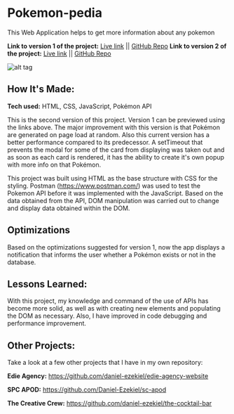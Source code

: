 # Pokemon-pedia

This Web Application helps to get more information about any pokemon

**Link to version 1 of the project:** [Live link](https://pokemon-pedia-v1.vercel.app/) || [GitHub Repo](https://github.com/Daniel-Ezekiel/Pokemon-pedia.git)
**Link to version 2 of the project:** [Live link](https://pokemon-pedia-v2.vercel.app/) || [GitHub Repo](https://github.com/Daniel-Ezekiel/Pokemon-pedia-v2.git)

![alt tag](img/gif1.gif)

## How It's Made:

**Tech used:** HTML, CSS, JavaScript, Pokémon API

This is the second version of this project. Version 1 can be previewed using the links above. The major improvement with this version is that Pokémon are generated on page load at random. Also this current version has a better performance compared to its predecessor. A setTimeout that prevents the modal for some of the card from displaying was taken out and as soon as each card is rendered, it has the ability to create it's own popup with more info on that Pokémon.

This project was built using HTML as the base structure with CSS for the styling. Postman (https://www.postman.com/) was used to test the Pokemon API before it was implemented with the JavaScript. Based on the data obtained from the API, DOM manipulation was carried out to change and display data obtained within the DOM.

## Optimizations

Based on the optimizations suggested for version 1, now the app displays a notification that informs the user whether a Pokémon exists or not in the database.

## Lessons Learned:

With this project, my knowledge and command of the use of APIs has become more solid, as well as with creating new elements and populating the DOM as necessary. Also, I have improved in code debugging and performance improvement.

## Other Projects:

Take a look at a few other projects that I have in my own repository:

**Edie Agency:** https://github.com/daniel-ezekiel/edie-agency-website

**SPC APOD:** https://github.com/Daniel-Ezekiel/sc-apod

**The Creative Crew:** https://github.com/daniel-ezekiel/the-cocktail-bar
